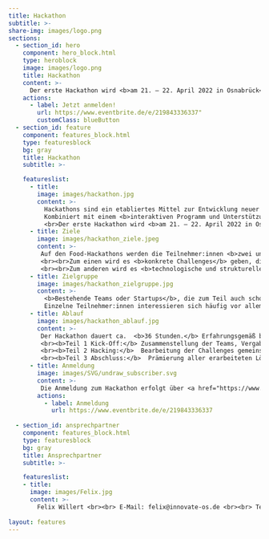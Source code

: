 ```yaml
---
title: Hackathon
subtitle: >-
share-img: images/logo.png
sections:
  - section_id: hero
    component: hero_block.html
    type: heroblock
    image: images/logo.png
    title: Hackathon
    content: >-
      Der erste Hackathon wird <b>am 21. – 22. April 2022 in Osnabrück</b> stattfinden.
    actions:
      - label: Jetzt anmelden!
        url: https://www.eventbrite.de/e/219843336337"
        customClass: blueButton
  - section_id: feature
    component: features_block.html
    type: featuresblock
    bg: gray
    title: Hackathon
    subtitle: >-

    featureslist:
      - title:
        image: images/hackathon.jpg
        content: >-
          Hackathons sind ein etabliertes Mittel zur Entwicklung neuer Lösungsansätze und bieten durch den offenen Ansatz einen leichten Zugang für interessierte Teilnehmer:innen sowie andere Stakeholder. 
          Kombiniert mit einem <b>interaktiven Programm und Unterstützung bei der Teambildung</b> lassen sich <b>Teams mit Potential zur Startup-Gründung bilden</b>. Durch die Einbettung der Hackathons in einen weiteren Entwicklungsprozess mit angeschlossenen Bootcamps und der individuellen Betreuung können gezielt Startups aufgebaut und unterstützt werden.
          <br>Der erste Hackathon wird <b>am 21. – 22. April 2022 in Osnabrück</b> stattfinden.
      - title: Ziele
        image: images/hackathon_ziele.jpeg
        content: >-
         Auf den Food-Hackathons werden die Teilnehmer:innen <b>zwei unterschiedliche Arten von Herausforderungen</b> begegnen.
         <br><br>Zum einen wird es <b>konkrete Challenges</b> geben, die als tatsächliche Herausforderung in der Arbeit des Unternehmens oder der Institutionen aufgekommen sind. Praktische Lösungen werden mit einem Businessplan versehen. Ziel dieser Challenges ist es Teams zu schmieden, die auf dem Weg zu einer konkreten Lösung begleitet werden.
         <br><br>Zum anderen wird es <b>technologische und strukturelle Herausforderungen</b> geben, denen sich aktuell viele Unternehmen der Lebensmittelwirtschaft stellen müssen. Ziel dieser Challenges ist es innovative Lösungen in Form von technischen Lösungen oder neue Geschäftsmodelle durch die Teams zu erarbeiten. Diese Challenges richten sich aufgrund ihres Umfangs <b>vornehmlich an erfahrenere Teilnehmer:innen oder bestehende Startups.</b>
      - title: Zielgruppe
        image: images/hackathon_zielgruppe.jpg
        content: >-
          <b>Bestehende Teams oder Startups</b>, die zum Teil auch schon  <b>eigene Ideen oder Ansätze</b> mitbringen, wollen die Infrastruktur des Hackathons nutzen, um die eigenen Ideen  <b>weiterzuentwickeln und als Team enger zusammenzuwachsen.</b> 
          Einzelne Teilnehmer:innen interessieren sich häufig vor allem für die  <b>Lösung von Challenges</b> und das  <b>Arbeiten an konkreten Herausforderungen.</b> Beide Zielgruppen haben unterschiedliche Bedürfnisse und profitieren auf unterschiedliche Weise von dem angebotenen Programm und der Unterstützung.​
      - title: Ablauf
        image: images/hackathon_ablauf.jpg
        content: >-
         Der Hackathon dauert ca.  <b>36 Stunden.</b> Erfahrungsgemäß bestehen die Teilnehmer:innen an Hackathons entweder aus  <b>bereits bestehenden Teams</b> oder aus  <b>Einzelpersonen </b>. Die Veranstaltung teilt sich organisatorisch in drei Teile ein: 
         <br><b>Teil 1 Kick-Off:</b> Zusammenstellung der Teams, Vergabe der Challenges und Vorbereitung auf das Hacking
         <br><b>Teil 2 Hacking:</b>  Bearbeitung der Challenges gemeinsam mit den Challenge-Gebern, Vorbereitung auf die finale Ergebnispräsentation  
         <br><b>Teil 3 Abschluss:</b>  Prämierung aller erarbeiteten Lösungen, Vernetzung der Teilnehmer:innen untereinander und mit anderen Akteur:innen des Niedersächsischen Food-Startup Ökosystems.
      - title: Anmeldung
        image: images/SVG/undraw_subscriber.svg
        content: >-
         Die Anmeldung zum Hackathon erfolgt über <a href="https://www.eventbrite.de/e/219843336337">Eventbrite</a>. Wir freuen uns über deine Teilnahme!
        actions:
          - label: Anmeldung
            url: https://www.eventbrite.de/e/219843336337
      
  - section_id: ansprechpartner
    component: features_block.html
    type: featuresblock
    bg: gray
    title: Ansprechpartner
    subtitle: >-

    featureslist:
    - title:
      image: images/Felix.jpg
      content: >-
        Felix Willert <br><br> E-Mail: felix@innovate-os.de <br><br> Tel.: 0541 50798526
  
layout: features
---
```

